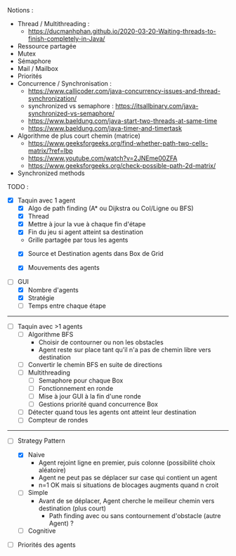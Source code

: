 Notions :

- Thread / Multithreading :
  - https://ducmanhphan.github.io/2020-03-20-Waiting-threads-to-finish-completely-in-Java/
- Ressource partagée
- Mutex
- Sémaphore
- Mail / Mailbox
- Priorités
- Concurrence / Synchronisation :
  - https://www.callicoder.com/java-concurrency-issues-and-thread-synchronization/
  - synchronized vs semaphore : https://itsallbinary.com/java-synchronized-vs-semaphore/
  - https://www.baeldung.com/java-start-two-threads-at-same-time
  - https://www.baeldung.com/java-timer-and-timertask
- Algorithme de plus court chemin (matrice)
  - https://www.geeksforgeeks.org/find-whether-path-two-cells-matrix/?ref=lbp
  - https://www.youtube.com/watch?v=2JNEme00ZFA
  - https://www.geeksforgeeks.org/check-possible-path-2d-matrix/
- Synchronized methods

TODO :

- [x] Taquin avec 1 agent
  - [x] Algo de path finding (A\* ou Dijkstra ou Col/Ligne ou BFS)
  - [x] Thread
  - [x] Mettre à jour la vue à chaque fin d'étape
  - [x] Fin du jeu si agent atteint sa destination
  - Grille partagée par tous les agents
  - [x] Source et Destination agents dans Box de Grid
  - [x] Mouvements des agents


- [ ] GUI
  - [x] Nombre d'agents
  - [x] Stratégie
  - [ ] Temps entre chaque étape
  
------
  
- [ ] Taquin avec >1 agents
  - [ ] Algorithme BFS
    - Choisir de contourner ou non les obstacles
    - Agent reste sur place tant qu'il n'a pas de chemin libre vers destination
  - [ ] Convertir le chemin BFS en suite de directions
  - [ ] Multithreading
    - [ ] Semaphore pour chaque Box
    - [ ] Fonctionnement en ronde
    - [ ] Mise à jour GUI à la fin d'une ronde
    - [ ] Gestions priorité quand concurrence Box
  - [ ] Détecter quand tous les agents ont atteint leur destination
  - [ ] Compteur de rondes
  
------

- [ ] Strategy Pattern
  - [x] Naive
    - Agent rejoint ligne en premier, puis colonne (possibilité choix aléatoire)
    - Agent ne peut pas se déplacer sur case qui contient un agent
    - n=1 OK mais si situations de blocages augments quand n croit
  - [ ] Simple
    - Avant de se déplacer, Agent cherche le meilleur chemin vers destination (plus court)
      - Path finding avec ou sans contournement d'obstacle (autre Agent) ?
  - [ ] Cognitive

- [ ] Priorités des agents
   